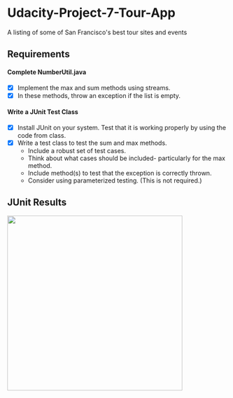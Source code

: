 # Udacity-Project-7-Tour-App
A listing of some of San Francisco's best tour sites and events

## Requirements

#### Complete NumberUtil.java
- [x] Implement the max and sum methods using streams.
- [x] In these methods, throw an exception if the list is empty.

#### Write a JUnit Test Class
- [x] Install JUnit on your system. Test that it is working properly by using the code from class.
- [x] Write a test class to test the sum and max methods.<br/>
   - Include a robust set of test cases.<br/>
   - Think about what cases should be included- particularly for the max method.
   - Include method(s) to test that the exception is correctly thrown.
   -  Consider using parameterized testing. (This is not required.)
   
 ## JUnit Results
<img src="JunitResults.png" width="400"> 
